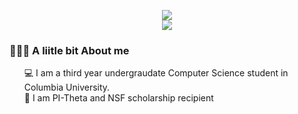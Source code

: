 
<p align="center">
  <img src="https://capsule-render.vercel.app/api?text=Hi%20There👋%I%20am%20Sumya👸&fontSize=40&animation=fadeIn&type=waving&color=gradient&height=100" />
 <br> 
<!--- <img src="https://media.giphy.com/media/4NAhZiqIdmHSw/giphy.gif" /> -->
  
<img src = "https://media.giphy.com/media/wJ8QGSXasDvPy/giphy.gif" />

 <!-- <p><a href="https://giphy.com/gifs/anime-girl-cute-fJ1xbyUH5BV5u"></a></p> -->
  <br>
</p>
<!-- - 🌱 I’m currently learning ...
- 👯 I’m looking to collaborate on ...
- 🤔 I’m looking for help with ...
- 💬 Ask me about ...
- 📫 How to reach me: ...
- 😄 Pronouns: ...
- ⚡ Fun fact: ...
-->
<div>
  <h3>  👨🏻‍💻 A liitle bit About me</h3>
  <ul>
     💻 I am a third year undergraudate Computer Science student in Columbia University.<br>
     🌟 I am PI-Theta and NSF scholarship recipient
    
     
      
   
  </ul>
 </div>

